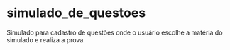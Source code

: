 # simulado_de_questoes
Simulado para cadastro de questões onde o usuário escolhe a matéria do simulado e realiza a prova.
